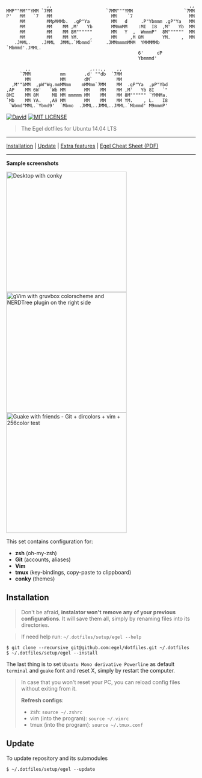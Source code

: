                    ,,                                                   ,,
    MMP""MM""YMM `7MM                    `7MM"""YMM                   `7MM
    P'   MM   `7   MM                      MM    `7                     MM
         MM        MMpMMMb.  .gP"Ya        MM   d     .P"Ybmmm .gP"Ya   MM
         MM        MM    MM ,M'   Yb       MMmmMM    :MI  I8  ,M'   Yb  MM
         MM        MM    MM 8M""""""       MM   Y  ,  WmmmP"  8M""""""  MM
         MM        MM    MM YM.    ,       MM     ,M 8M       YM.    ,  MM
       .JMML.    .JMML  JMML.`Mbmmd'     .JMMmmmmMMM  YMMMMMb  `Mbmmd'.JMML.
                                                     6'     dP
                                                     Ybmmmd'

           ,,                      ,...,,    ,,
         `7MM           mm       .d' ""db  `7MM
           MM           MM       dM`         MM
      ,M""bMM  ,pW"Wq.mmMMmm    mMMmm`7MM    MM  .gP"Ya  ,pP"Ybd
    ,AP    MM 6W'   `Wb MM       MM    MM    MM ,M'   Yb 8I   `"
    8MI    MM 8M     M8 MM mmmmm MM    MM    MM 8M"""""" `YMMMa.
    `Mb    MM YA.   ,A9 MM       MM    MM    MM YM.    , L.   I8
     `Wbmd"MML.`Ybmd9'  `Mbmo  .JMML..JMML..JMML.`Mbmmd' M9mmmP'


[![David](https://img.shields.io/david/strongloop/express.svg?style=flat-square)]()
[![MIT LICENSE](http://img.shields.io/badge/license-MIT-yellowgreen.svg?style=flat-square)](https://github.com/egel/dotfiles/blob/master/LICENSE)


> The Egel dotfiles for Ubuntu 14.04 LTS

* * *
[Installation](#installation) | [Update](#update) | [Extra features](#extra-features) | [Egel Cheat Sheet (PDF)](http://bit.ly/1wqcChS)
* * *


**Sample screenshots**

<img src="http://i.imgur.com/hwi7ia0.png" title="Desktop with conky" width="320" />
<img src="http://i.imgur.com/4l1A7rP.png" title="gVim with gruvbox colorscheme and NERDTree plugin on the right side" width="320" />
<img src="http://i.imgur.com/Z48dPBU.png" title="Guake with friends - Git + dircolors + vim + 256color test" width="320" />

This set contains configuration for:

  - **zsh** (oh-my-zsh)
  - **Git** (accounts, aliases)
  - **Vim**
  - **tmux** (key-bindings, copy-paste to clippboard)
  - **conky** (themes)


## Installation
> Don't be afraid, **instalator won't remove any of your previous configurations**. It will save them all, simply by renaming files into its directories.

> If need help run: `~/.dotfiles/setup/egel --help`

    $ git clone --recursive git@github.com:egel/dotfiles.git ~/.dotfiles
    $ ~/.dotfiles/setup/egel --install

The last thing is to set `Ubuntu Mono derivative Powerline` as default `terminal` and `guake` font and reset X, simply by restart the computer.

> In case that you won't reset your PC, you can reload config files without exiting from it.
>
> **Refresh configs**:
> - zsh: `source ~/.zshrc`
> - vim (into the program): `source ~/.vimrc`
> - tmux (into the program): `source ~/.tmux.conf`


## Update
To update repository and its submodules

    $ ~/.dotfiles/setup/egel --update


 [powerline-install-webpage]: https://powerline.readthedocs.org/en/latest/installation/linux.html#font-installation
 [.vim/bundle]: https://github.com/egel/dot-files/tree/master/.vim/bundle
 [.gitconfig]: https://github.com/egel/dot-files/blob/master/.gitconfig
